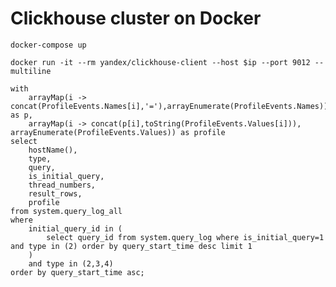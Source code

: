 # Clickhouse cluster on Docker

    docker-compose up
    
    docker run -it --rm yandex/clickhouse-client --host $ip --port 9012 --multiline

    with
        arrayMap(i -> concat(ProfileEvents.Names[i],'='),arrayEnumerate(ProfileEvents.Names)) as p,
        arrayMap(i -> concat(p[i],toString(ProfileEvents.Values[i])), arrayEnumerate(ProfileEvents.Values)) as profile
    select 
        hostName(),
        type,
        query,
        is_initial_query,
        thread_numbers,
        result_rows,
        profile
    from system.query_log_all 
    where 
        initial_query_id in (
            select query_id from system.query_log where is_initial_query=1 and type in (2) order by query_start_time desc limit 1
        )
        and type in (2,3,4)
    order by query_start_time asc;